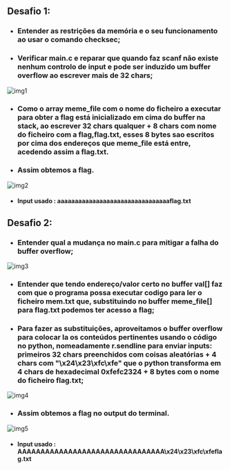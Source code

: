 ## Desafio 1:
- ### Entender as restrições da memória e o seu funcionamento ao usar o comando checksec;
- ### Verificar main.c e reparar que quando faz scanf não existe nenhum controlo de input e pode ser induzido um buffer overflow ao escrever mais de 32 chars;
![img1](https://cdn.discordapp.com/attachments/1153998326274994216/1162165874589966366/image.png?ex=653af250&is=65287d50&hm=c5471992529eae3f7885dd3f8bc6575f4dad584fabddff45272e56ab1b5dc75c&)
- ###  Como o array meme_file com o nome do ficheiro a executar para obter a flag está inicializado em cima do buffer na stack, ao escrever 32 chars qualquer + 8 chars com nome do ficheiro com a flag,flag.txt, esses 8 bytes sao escritos por cima dos endereços que meme_file está entre, acedendo assim a flag.txt.
- ### Assim obtemos a flag.
![img2](https://cdn.discordapp.com/attachments/1153998326274994216/1162165874275385444/image.png?ex=653af250&is=65287d50&hm=cdda6ecbd357eb21c11435a3ded5130dbe662f0ae830cdb7a5756f70bc729cc4&)
- #### Input usado : aaaaaaaaaaaaaaaaaaaaaaaaaaaaaaaaflag.txt

## Desafio 2:
- ### Entender qual a mudança no main.c para mitigar a falha do buffer overflow;
![img3](https://cdn.discordapp.com/attachments/1153998326274994216/1162165874942292049/image.png?ex=653af250&is=65287d50&hm=c034a72509479e85731d0cf815c4559d523a5c0371437e6450637907d6a84f9e&)
- ### Entender que tendo endereço/valor certo no buffer val[] faz com que o programa possa executar codigo para ler o ficheiro mem.txt que, substituindo no buffer meme_file[] para flag.txt podemos ter acesso a flag;
- ### Para fazer as substituições, aproveitamos o buffer overflow para colocar la os conteúdos pertinentes usando o código no python, nomeadamente r.sendline para enviar inputs: primeiros 32 chars preenchidos com coisas aleatórias + 4 chars com "\x24\x23\xfc\xfe" que o python transforma em 4 chars de hexadecimal 0xfefc2324 + 8 bytes com o nome do ficheiro flag.txt;
![img4](https://cdn.discordapp.com/attachments/1153998326274994216/1162165875277832362/image.png?ex=653af250&is=65287d50&hm=a0a80a50c1e3aecde8e9dfef1278d5a805e5e1c7a430e92e705a0916b56c3d48&)
- ### Assim obtemos a flag no output do terminal.
![img5](https://media.discordapp.net/attachments/1153998326274994216/1162165875579813938/image.png?ex=653af250&is=65287d50&hm=c294d15a93ff0f735cadd31832bf2a1393c89e5f61c83a455cfe3efa64795b6d&=)
- #### Input usado : AAAAAAAAAAAAAAAAAAAAAAAAAAAAAAAA\x24\x23\xfc\xfeflag.txt


